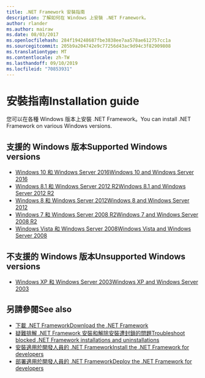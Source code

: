 ```yaml
---
title: .NET Framework 安裝指南
description: 了解如何在 Windows 上安裝 .NET Framework。
author: rlander
ms.author: mairaw
ms.date: 08/03/2017
ms.openlocfilehash: 284f194248687fbe3838ee7aa578ae612757cc1a
ms.sourcegitcommit: 205b9a204742e9c77256d43ac9d94c3f82909808
ms.translationtype: MT
ms.contentlocale: zh-TW
ms.lasthandoff: 09/10/2019
ms.locfileid: "70853931"
---
```

# <a name="installation-guide"></a><span data-ttu-id="d0b5a-103">安裝指南</span><span class="sxs-lookup"><span data-stu-id="d0b5a-103">Installation guide</span></span>

<span data-ttu-id="d0b5a-104">您可以在各種 Windows 版本上安裝 .NET Framework。</span><span class="sxs-lookup"><span data-stu-id="d0b5a-104">You can install .NET Framework on various Windows versions.</span></span>

## <a name="supported-windows-versions"></a><span data-ttu-id="d0b5a-105">支援的 Windows 版本</span><span class="sxs-lookup"><span data-stu-id="d0b5a-105">Supported Windows versions</span></span>

- [<span data-ttu-id="d0b5a-106">Windows 10 和 Windows Server 2016</span><span class="sxs-lookup"><span data-stu-id="d0b5a-106">Windows 10 and Windows Server 2016</span></span>](on-windows-10.md)
- [<span data-ttu-id="d0b5a-107">Windows 8.1 和 Windows Server 2012 R2</span><span class="sxs-lookup"><span data-stu-id="d0b5a-107">Windows 8.1 and Windows Server 2012 R2</span></span>](on-windows-8-1.md)
- [<span data-ttu-id="d0b5a-108">Windows 8 和 Windows Server 2012</span><span class="sxs-lookup"><span data-stu-id="d0b5a-108">Windows 8 and Windows Server 2012</span></span>](on-windows-8.md)
- [<span data-ttu-id="d0b5a-109">Windows 7 和 Windows Server 2008 R2</span><span class="sxs-lookup"><span data-stu-id="d0b5a-109">Windows 7 and Windows Server 2008 R2</span></span>](on-windows-7.md)
- [<span data-ttu-id="d0b5a-110">Windows Vista 和 Windows Server 2008</span><span class="sxs-lookup"><span data-stu-id="d0b5a-110">Windows Vista and Windows Server 2008</span></span>](on-windows-vista.md)

## <a name="unsupported-windows-versions"></a><span data-ttu-id="d0b5a-111">不支援的 Windows 版本</span><span class="sxs-lookup"><span data-stu-id="d0b5a-111">Unsupported Windows versions</span></span>

- [<span data-ttu-id="d0b5a-112">Windows XP 和 Windows Server 2003</span><span class="sxs-lookup"><span data-stu-id="d0b5a-112">Windows XP and Windows Server 2003</span></span>](on-windows-xp.md)

## <a name="see-also"></a><span data-ttu-id="d0b5a-113">另請參閱</span><span class="sxs-lookup"><span data-stu-id="d0b5a-113">See also</span></span>

- [<span data-ttu-id="d0b5a-114">下載 .NET Framework</span><span class="sxs-lookup"><span data-stu-id="d0b5a-114">Download the .NET Framework</span></span>](https://dotnet.microsoft.com/download)
- [<span data-ttu-id="d0b5a-115">疑難排解 .NET Framework 安裝和解除安裝遭封鎖的問題</span><span class="sxs-lookup"><span data-stu-id="d0b5a-115">Troubleshoot blocked .NET Framework installations and uninstallations</span></span>](troubleshoot-blocked-installations-and-uninstallations.md)
- [<span data-ttu-id="d0b5a-116">安裝適用於開發人員的 .NET Framework</span><span class="sxs-lookup"><span data-stu-id="d0b5a-116">Install the .NET Framework for developers</span></span>](guide-for-developers.md)
- [<span data-ttu-id="d0b5a-117">部署適用於開發人員的 .NET Framework</span><span class="sxs-lookup"><span data-stu-id="d0b5a-117">Deploy the .NET Framework for developers</span></span>](../deployment/deployment-guide-for-developers.md)
